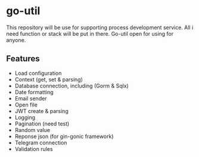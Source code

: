 # go-util

This repository will be use for supporting process development service.
All i need function or stack will be put in there.
Go-util open for using for anyone.

## Features

- Load configuration
- Context (get, set & parsing)
- Database connection, including (Gorm & Sqlx)
- Date formatting
- Email sender
- Open file
- JWT create & parsing
- Logging
- Pagination (need test)
- Random value
- Reponse json (for gin-gonic framework)
- Telegram connection
- Validation rules
